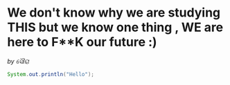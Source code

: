 # We don't know why we are studying THIS but we know one thing , WE are here to F**K our future :)
*by ସୌରା*
```java
System.out.println("Hello");
```
